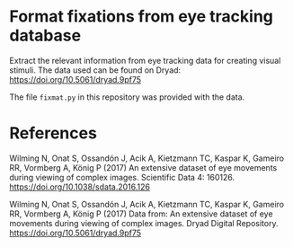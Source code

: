 # Format fixations from eye tracking database

Extract the relevant information from eye tracking data for creating visual stimuli. The data used can be found on Dryad: https://doi.org/10.5061/dryad.9pf75

The file `fixmat.py` in this repository was provided with the data.

# References

Wilming N, Onat S, Ossandón J, Acik A, Kietzmann TC, Kaspar K, Gameiro RR, Vormberg A, König P (2017) An extensive dataset of eye movements during viewing of complex images. Scientific Data 4: 160126. https://doi.org/10.1038/sdata.2016.126

Wilming N, Onat S, Ossandón J, Acik A, Kietzmann TC, Kaspar K, Gameiro RR, Vormberg A, König P (2017) Data from: An extensive dataset of eye movements during viewing of complex images. Dryad Digital Repository. https://doi.org/10.5061/dryad.9pf75 
